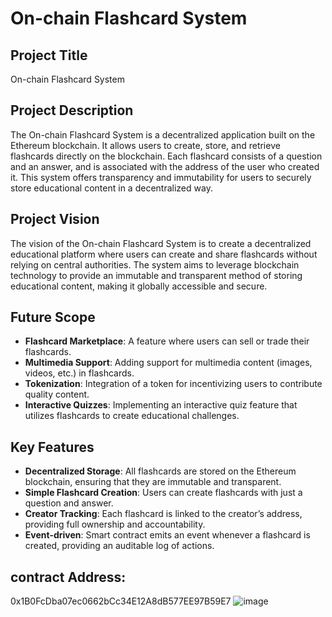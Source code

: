# On-chain Flashcard System

## Project Title
On-chain Flashcard System

## Project Description
The On-chain Flashcard System is a decentralized application built on the Ethereum blockchain. It allows users to create, store, and retrieve flashcards directly on the blockchain. Each flashcard consists of a question and an answer, and is associated with the address of the user who created it. This system offers transparency and immutability for users to securely store educational content in a decentralized way.

## Project Vision
The vision of the On-chain Flashcard System is to create a decentralized educational platform where users can create and share flashcards without relying on central authorities. The system aims to leverage blockchain technology to provide an immutable and transparent method of storing educational content, making it globally accessible and secure.

## Future Scope
- **Flashcard Marketplace**: A feature where users can sell or trade their flashcards.
- **Multimedia Support**: Adding support for multimedia content (images, videos, etc.) in flashcards.
- **Tokenization**: Integration of a token for incentivizing users to contribute quality content.
- **Interactive Quizzes**: Implementing an interactive quiz feature that utilizes flashcards to create educational challenges.

## Key Features
- **Decentralized Storage**: All flashcards are stored on the Ethereum blockchain, ensuring that they are immutable and transparent.
- **Simple Flashcard Creation**: Users can create flashcards with just a question and answer.
- **Creator Tracking**: Each flashcard is linked to the creator’s address, providing full ownership and accountability.
- **Event-driven**: Smart contract emits an event whenever a flashcard is created, providing an auditable log of actions.

## contract Address:
0x1B0FcDba07ec0662bCc34E12A8dB577EE97B59E7
![image](https://github.com/user-attachments/assets/0c1e3b3e-cb91-4124-8aff-df1be775fab2)
